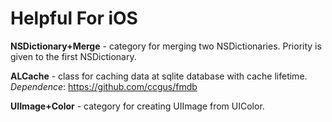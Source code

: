 Helpful For iOS
===============

**NSDictionary+Merge** - category for merging two NSDictionaries. Priority is given to the first NSDictionary.

**ALCache** - class for caching data at sqlite database with cache lifetime. *Dependence*: https://github.com/ccgus/fmdb

**UIImage+Color** - category for creating UIImage from UIColor.